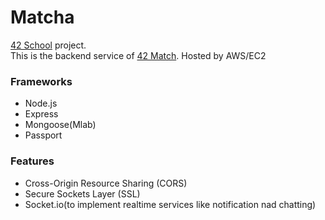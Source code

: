 # Matcha

[42 School](https://www.42.us/) project.<br/>
This is the backend service of [42 Match](https://github.com/Ultraman82/match-server.git).
Hosted by AWS/EC2

### Frameworks

- Node.js
- Express
- Mongoose(Mlab)
- Passport

### Features

- Cross-Origin Resource Sharing (CORS)
- Secure Sockets Layer (SSL)
- Socket.io(to implement realtime services like notification nad chatting)
